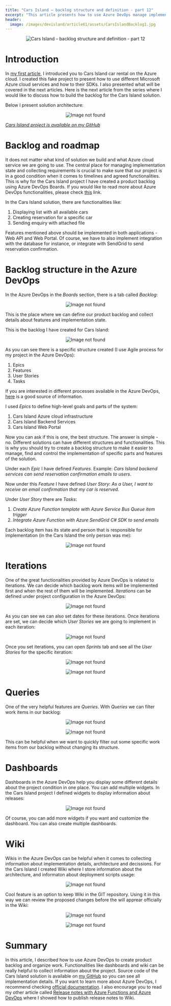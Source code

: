 ```yaml
---
title: "Cars Island – backlog structure and definition - part 12"
excerpt: "This article presents how to use Azure DevOps manage implementation progress for the project"
header:
  image: /images/devisland/article61/assets/CarsIslandBacklog1.jpg
---
```


<p align="center">
<img src="/images/devisland/article61/assets/CarsIslandBacklog1.jpg?raw=true" alt="Cars Island – backlog structure and definition - part 12"/>
</p>


# Introduction

In [my first article](https://daniel-krzyczkowski.github.io/Cars-Island-Car-Rental-On-Azure-Cloud/), I introduced you to Cars Island car rental on the Azure cloud. I created this fake project to present how to use different Microsoft Azure cloud services and how to their SDKs. I also presented what will be covered in the next articles. Here is the next article from the series where I would like to discuss how to build the backlog for the Cars Island solution.

Below I present solution architecture:

<p align="center">
<img src="/images/devisland/article61/assets/CarsIslandBacklog2.png?raw=true" alt="Image not found"/>
</p>


*[Cars Island project is available on my GitHub](https://github.com/Daniel-Krzyczkowski/Cars-Island-On-Azure)*


# Backlog and roadmap

It does not matter what kind of solution we build and what Azure cloud service we are going to use. The central place for managing implementation state and collecting requirements is crucial to make sure that our project is in a good condition when it comes to timelines and agreed functionalities. This is why for the Cars Island project I have created a product backlog using Azure DevOps Boards. If you would like to read more about Azure DevOps functionalities, please check [this](https://azure.microsoft.com/en-us/overview/devops-tutorial/#additional) link.

In the Cars Island solution, there are functionalities like:

1. Displaying list with all available cars
2. Creating reservation for a specific car
3. Sending enquiry with attached file

Features mentioned above should be implemented in both applications - Web API and Web Portal. Of course, we have to also implement integration with the database for instance, or integrate with SendGrid to send reservation confirmation.

# Backlog structure in the Azure DevOps

In the Azure DevOps in the *Boards* section, there is a tab called *Backlog*:

<p align="center">
<img src="/images/devisland/article61/assets/CarsIslandBacklog3.PNG?raw=true" alt="Image not found"/>
</p>

This is the place where we can define our product backlog and collect details about features and implementation state.

This is the backlog I have created for Cars Island:

<p align="center">
<img src="/images/devisland/article61/assets/CarsIslandBacklog4.PNG?raw=true" alt="Image not found"/>
</p>

As you can see there is a specific structure created (I use Agile process for my project in the Azure DevOps):

1. Epics
2. Features
3. User Stories
4. Tasks

If you are interested in different processes available in the Azure DevOps, [here](https://docs.microsoft.com/en-us/azure/devops/boards/work-items/guidance/choose-process?view=azure-devops&tabs=basic-process) is a good source of information.

I used *Epics* to define high-level goals and parts of the system:

1. Cars Island Azure cloud infrastructure
2. Cars Island Backend Services
3. Cars Island Web Portal

Now you can ask if this is one, the best structure. The answer is simple - no. Different solutions can have different structures and functionalities. This is why you should try to create a backlog structure to make it easier to manage, find and control the implementation of specific parts and features of the solution.

Under each *Epic* I have defined *Features*. Example: *Cars Island backend services can send reservation confirmation emails to users*.

Now under this *Feature* I have defined *User Story*: *As a User, I want to receive an email confirmation that my car is reserved*.

Under *User Story* there are *Tasks*:

1. *Create Azure Function template with Azure Service Bus Queue item trigger*
2. *Integrate Azure Function with Azure SendGrid C# SDK to send emails*

Each backlog item has its state and person that is responsible for implementation (in the Cars Island the only person was me):

<p align="center">
<img src="/images/devisland/article61/assets/CarsIslandBacklog5.PNG?raw=true" alt="Image not found"/>
</p>


# Iterations

One of the great functionalities provided by Azure DevOps is related to iterations. We can decide which backlog work items will be implemented first and when the rest of them will be implemented. *Iterations* can be defined under project configuration in the Azure DevOps:

<p align="center">
<img src="/images/devisland/article61/assets/CarsIslandBacklog6.PNG?raw=true" alt="Image not found"/>
</p>

As you can see we can also set dates for these iterations. Once iterations are set, we can decide which *User Stories* we are going to implement in each iteration:

<p align="center">
<img src="/images/devisland/article61/assets/CarsIslandBacklog7.png?raw=true" alt="Image not found"/>
</p>

Once you set iterations, you can open *Sprints* tab and see all the *User Stories* for the specific iteration:

<p align="center">
<img src="/images/devisland/article61/assets/CarsIslandBacklog8.PNG?raw=true" alt="Image not found"/>
</p>


<p align="center">
<img src="/images/devisland/article61/assets/CarsIslandBacklog9.PNG?raw=true" alt="Image not found"/>
</p>


# Queries

One of the very helpful features are *Queries*. With *Queries* we can filter work items in our backlog:

<p align="center">
<img src="/images/devisland/article61/assets/CarsIslandBacklog10.PNG?raw=true" alt="Image not found"/>
</p>

<p align="center">
<img src="/images/devisland/article61/assets/CarsIslandBacklog11.PNG?raw=true" alt="Image not found"/>
</p>

This can be helpful when we want to quickly filter out some specific work items from our backlog without changing its structure.


# Dashboards

Dashboards in the Azure DevOps help you display some different details about the project condition in one place. You can add multiple widgets. In the Cars Island project I defined widgets to display information about releases:

<p align="center">
<img src="/images/devisland/article61/assets/CarsIslandBacklog12.PNG?raw=true" alt="Image not found"/>
</p>

Of course, you can add more widgets if you want and customize the dashboard. You can also create multiple dashboards.


# Wiki

Wikis in the Azure DevOps can be helpful when it comes to collecting information about implementation details, architecture and decissions. For the Cars Island I created Wiki where I store information about the architecture, and informaton about deployment scripts usage:

<p align="center">
<img src="/images/devisland/article61/assets/CarsIslandBacklog13.PNG?raw=true" alt="Image not found"/>
</p>

Cool feature is an option to keep Wiki in the GIT repository. Using it in this way we can review the proposed changes before the will apprear officially in the Wiki:

<p align="center">
<img src="/images/devisland/article61/assets/CarsIslandBacklog15.PNG?raw=true" alt="Image not found"/>
</p>


<p align="center">
<img src="/images/devisland/article61/assets/CarsIslandBacklog14.PNG?raw=true" alt="Image not found"/>
</p>



# Summary

In this article, I described how to use Azure DevOps to create product backlog and organize work. Functionalities like dashboards and wiki can be really helpful to collect information about the project. Source code of the Cars Island solution is available on [my GitHub](https://github.com/Daniel-Krzyczkowski/Cars-Island-On-Azure) so you can see all implementation details. If you want to learn more about Azure DevOps, I recommend checking [official documentation](https://docs.microsoft.com/en-us/azure/devops/?view=azure-devops). I also encourage you to read my other article called [Release notes with Azure Functions and Azure DevOps](https://daniel-krzyczkowski.github.io/Release-Notes-With-Azure-Functions-And-Azure-DevOps/) where I showed how to publish release notes to Wiki.
